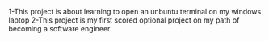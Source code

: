 1-This project is about learning to open an unbuntu terminal on my windows laptop
2-This project is my first scored optional project on my path of becoming a software engineer
